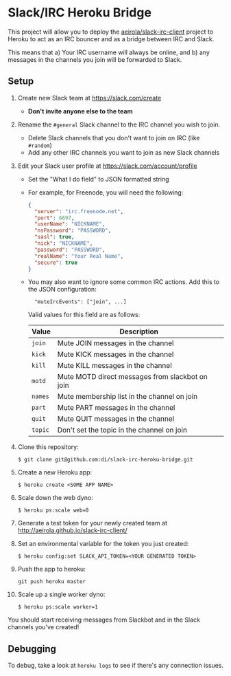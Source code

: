 # Slack/IRC Heroku Bridge

This project will allow you to deploy the
[aeirola/slack-irc-client](https://github.com/aeirola/slack-irc-client) project
to Heroku to act as an IRC bouncer and as a bridge between IRC and Slack.

This means that a) Your IRC username will always be online, and b) any messages
in the channels you join will be forwarded to Slack.

## Setup

1.  Create new Slack team at <https://slack.com/create>
    -  **Don't invite anyone else to the team**
1.  Rename the `#general` Slack channel to the IRC channel you wish to join.
    - Delete Slack channels that you don't want to join on IRC (like `#random`)
    - Add any other IRC channels you want to join as new Slack channels
1.  Edit your Slack user profile at <https://slack.com/account/profile>
    - Set the "What I do field" to JSON formatted string
    - For example, for Freenode, you will need the following:
      ```json
      {
        "server": "irc.freenode.net",
        "port": 6697,
        "userName": "NICKNAME",
        "nsPassword": "PASSWORD",
        "sasl": true,
        "nick": "NICKNAME",
        "password": "PASSWORD",
        "realName": "Your Real Name",
        "secure": true
      }
      ```
    - You may also want to ignore some common IRC actions. Add this to the JSON
      configuration:
      ```
        "muteIrcEvents": ["join", ...]
      ```
      Valid values for this field are as follows:

      | Value   | Description                                     |
      | ------- | ----------------------------------------------- |
      | `join`  | Mute JOIN messages in the channel               |
      | `kick`  | Mute KICK messages in the channel               |
      | `kill`  | Mute KILL messages in the channel               |
      | `motd`  | Mute MOTD direct messages from slackbot on join |
      | `names` | Mute membership list in the channel on join     |
      | `part`  | Mute PART messages in the channel               |
      | `quit`  | Mute QUIT messages in the channel               |
      | `topic` | Don't set the topic in the channel on join      |

1.  Clone this repository:
    ```
    $ git clone git@github.com:di/slack-irc-heroku-bridge.git
    ```
1.  Create a new Heroku app:
    ```
    $ heroku create <SOME APP NAME>
    ```
1.  Scale down the web dyno:
    ```
    $ heroku ps:scale web=0
    ```
1.  Generate a test token for your newly created team at <http://aeirola.github.io/slack-irc-client/>
1.  Set an environmental variable for the token you just created:
    ```
    $ heroku config:set SLACK_API_TOKEN=<YOUR GENERATED TOKEN>
    ```
1.  Push the app to heroku:
    ```
    git push heroku master
    ```
1.  Scale up a single worker dyno:
    ```
    $ heroku ps:scale worker=1
    ```

You should start receiving messages from Slackbot and in the Slack channels
you've created!

## Debugging

To debug, take a look at `heroku logs` to see if there's any connection issues.
